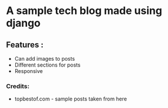 # A sample tech blog made using django 

## Features :
* Can add images to posts
* Different sections for posts
* Responsive

### Credits: 
* topbestof.com - sample posts taken from here
